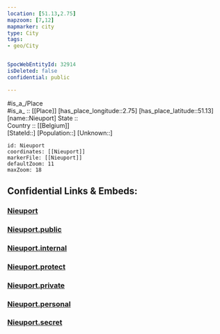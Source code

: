 ```yaml
---
location: [51.13,2.75] 
mapzoom: [7,12] 
mapmarker: city 
type: City
tags:
- geo/City


SpocWebEntityId: 32914
isDeleted: false
confidential: public

---
```

#is_a_/Place  
#is_a_ :: [[Place]] 
[has_place_longitude::2.75] 
[has_place_latitude::51.13] 
[name::Nieuport] 
State ::  
Country :: [[Belgium]]  
[StateId::] 
[Population::] 
[Unknown::] 


```leaflet
id: Nieuport
coordinates: [[Nieuport]] 
markerFile: [[Nieuport]] 
defaultZoom: 11 
maxZoom: 18
```


## Confidential Links & Embeds: 

### [Nieuport](/_Standards/Earth/Continent/Europe/Europe~West/Belgium/Regions~Belgium/Vlaanderen/counties~Vlaanderen/West_Flanders/City/Nieuport.md) 

### [Nieuport.public](/_public/Earth/Continent/Europe/Europe~West/Belgium/Regions~Belgium/Vlaanderen/counties~Vlaanderen/West_Flanders/City/Nieuport.public.md) 

### [Nieuport.internal](/_internal/Earth/Continent/Europe/Europe~West/Belgium/Regions~Belgium/Vlaanderen/counties~Vlaanderen/West_Flanders/City/Nieuport.internal.md) 

### [Nieuport.protect](/_protect/Earth/Continent/Europe/Europe~West/Belgium/Regions~Belgium/Vlaanderen/counties~Vlaanderen/West_Flanders/City/Nieuport.protect.md) 

### [Nieuport.private](/_private/Earth/Continent/Europe/Europe~West/Belgium/Regions~Belgium/Vlaanderen/counties~Vlaanderen/West_Flanders/City/Nieuport.private.md) 

### [Nieuport.personal](/_personal/Earth/Continent/Europe/Europe~West/Belgium/Regions~Belgium/Vlaanderen/counties~Vlaanderen/West_Flanders/City/Nieuport.personal.md) 

### [Nieuport.secret](/_secret/Earth/Continent/Europe/Europe~West/Belgium/Regions~Belgium/Vlaanderen/counties~Vlaanderen/West_Flanders/City/Nieuport.secret.md)

